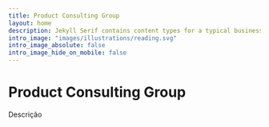 ```yaml
---
title: Product Consulting Group
layout: home
description: Jekyll Serif contains content types for a typical business website. The theme is fully responsive, blazing fast and artfully illustrated.
intro_image: "images/illustrations/reading.svg"
intro_image_absolute: false
intro_image_hide_on_mobile: false
---
```


# Product Consulting Group

Descrição
